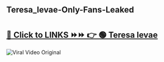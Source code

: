 
 ## Teresa_levae-Only-Fans-Leaked

# <h2><a href="https://clipsfans.com/Teresa_levae&ref=git">🔗 Click to LINKS ⏩⏩ 👉 🟢 Teresa levae </a></h2>

<a href="https://clipsfans.com/Teresa_levae&ref=git" rel="nofollow" data-target="animated-image.originalLink"><img src="https://i.ibb.co.com/xMMVF88/686577567.gif" alt="Viral Video Original" style="max-width: 100%; display: inline-block;" data-target="animated-image.originalImage"></a>
